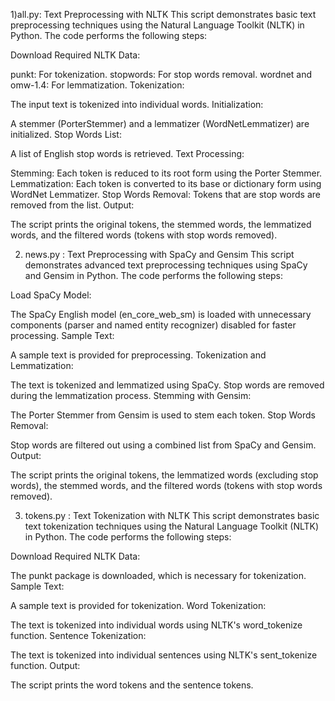 1)all.py:    Text Preprocessing with NLTK
This script demonstrates basic text preprocessing techniques using the Natural Language Toolkit (NLTK) in Python. The code performs the following steps:

Download Required NLTK Data:

punkt: For tokenization.
stopwords: For stop words removal.
wordnet and omw-1.4: For lemmatization.
Tokenization:

The input text is tokenized into individual words.
Initialization:

A stemmer (PorterStemmer) and a lemmatizer (WordNetLemmatizer) are initialized.
Stop Words List:

A list of English stop words is retrieved.
Text Processing:

Stemming: Each token is reduced to its root form using the Porter Stemmer.
Lemmatization: Each token is converted to its base or dictionary form using WordNet Lemmatizer.
Stop Words Removal: Tokens that are stop words are removed from the list.
Output:

The script prints the original tokens, the stemmed words, the lemmatized words, and the filtered words (tokens with stop words removed).


2) news.py :  Text Preprocessing with SpaCy and Gensim
This script demonstrates advanced text preprocessing techniques using SpaCy and Gensim in Python. The code performs the following steps:

Load SpaCy Model:

The SpaCy English model (en_core_web_sm) is loaded with unnecessary components (parser and named entity recognizer) disabled for faster processing.
Sample Text:

A sample text is provided for preprocessing.
Tokenization and Lemmatization:

The text is tokenized and lemmatized using SpaCy.
Stop words are removed during the lemmatization process.
Stemming with Gensim:

The Porter Stemmer from Gensim is used to stem each token.
Stop Words Removal:

Stop words are filtered out using a combined list from SpaCy and Gensim.
Output:

The script prints the original tokens, the lemmatized words (excluding stop words), the stemmed words, and the filtered words (tokens with stop words removed).

3) tokens.py : Text Tokenization with NLTK
This script demonstrates basic text tokenization techniques using the Natural Language Toolkit (NLTK) in Python. The code performs the following steps:

Download Required NLTK Data:

The punkt package is downloaded, which is necessary for tokenization.
Sample Text:

A sample text is provided for tokenization.
Word Tokenization:

The text is tokenized into individual words using NLTK's word_tokenize function.
Sentence Tokenization:

The text is tokenized into individual sentences using NLTK's sent_tokenize function.
Output:

The script prints the word tokens and the sentence tokens.
